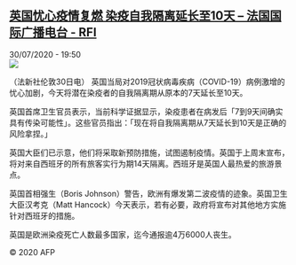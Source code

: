 <!--1596135378000-->
[英国忧心疫情复燃 染疫自我隔离延长至10天 – 法国国际广播电台 - RFI](http://www.rfi.fr//cn/contenu/20200730-%E8%8B%B1%E5%9B%BD%E5%BF%A7%E5%BF%83%E7%96%AB%E6%83%85%E5%A4%8D%E7%87%83-%E6%9F%93%E7%96%AB%E8%87%AA%E6%88%91%E9%9A%94%E7%A6%BB%E5%BB%B6%E9%95%BF%E8%87%B310%E5%A4%A9)
------

<div>30/07/2020 - 19:50</div><img src="https://s.rfi.fr/media/display/c64e094e-d28e-11ea-8174-005056bf87d6/w:310/p:16x9/int0006b.200731015002.jpg"><div class="t-content__body u-clearfix"><div class="m-interstitial"></div><p>（法新社伦敦30日电）    英国当局对2019冠状病毒疾病（COVID-19）病例激增的忧心加剧，今天将潜在染疫者的自我隔离期从原本的7天延长至10天。</p><p>    英国首席卫生官员表示，当前科学证据显示，染疫患者在病发后「7到9天间确实具有传染可能性」。这些官员指出：「现在将自我隔离期从7天延长到10天是正确的风险拿捏。」</p><p>    英国大臣们已示意，他们将采取新预防措施，试图遏制疫情。英国于上周末宣布，将对来自西班牙的所有旅客实行为期14天隔离。西班牙是英国人最热爱的旅游景点。</p><p>    英国首相强生（Boris Johnson）警告，欧洲有爆发第二波疫情的迹象。英国卫生大臣汉考克（Matt Hancock）今天表示，若有必要，政府将宣布对其他地方实施针对西班牙的措施。</p><p>    英国是欧洲染疫死亡人数最多国家，迄今通报逾4万6000人丧生。</p><p class="t-copyright">© 2020 AFP</p>        </div>
